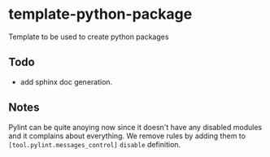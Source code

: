 # template-python-package

Template to be used to create python packages

## Todo

- add sphinx doc generation.

## Notes

Pylint can be quite anoying now since it doesn't have any disabled modules and it complains about everything.
 We remove rules by adding them to `[tool.pylint.messages_control]` `disable` definition.
